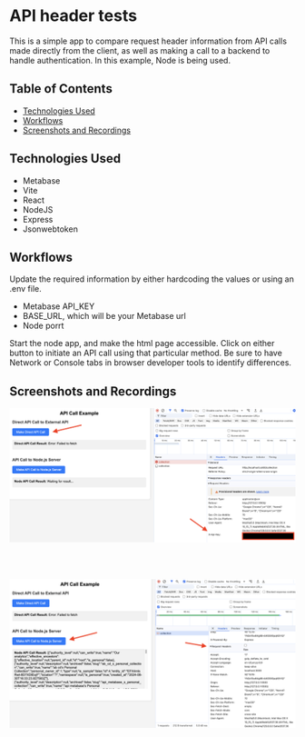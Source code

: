 # API header tests
This is a simple app to compare request header information from API calls made directly from the client, as well as making a call to a backend to handle authentication. 
In this example, Node is being used.


## Table of Contents
* [Technologies Used](#technologies-used)
* [Workflows](#workflows)
* [Screenshots and Recordings](#screenshots-recordings)


## Technologies Used
- Metabase
- Vite
- React
- NodeJS
- Express
- Jsonwebtoken


## Workflows
Update the required information by either hardcoding the values or using an .env file.
- Metabase API_KEY
- BASE_URL, which will be your Metabase url
- Node porrt
  
Start the node app, and make the html page accessible.
Click on either button to initiate an API call using that particular method. Be sure to have Network or Console tabs in browser developer tools to identify differences.


## Screenshots and Recordings
![alt text](https://github.com/FilmonK/metabase_api_call_tests/blob/main/readme_files/direct_call.png?raw=true)

<br>
<br>

![alt text](https://github.com/FilmonK/metabase_api_call_tests/blob/main/readme_files/node_call.png?raw=true)

